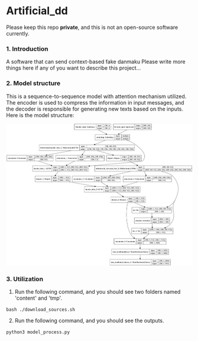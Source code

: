 # Artificial_dd
Please keep this repo **private**, and this is not an open-source software currently.

### 1. Introduction
A software that can send context-based fake danmaku
Please write more things here if any of you want to describe this project...

### 2. Model structure
This is a sequence-to-sequence model with attention mechanism utilized. The encoder is used to compress the information in input messages, and the decoder is responsible for generating new texts based on the inputs. Here is the model structure:

<p>
    <img src="model_picture/model.png"/>
</p>

### 3. Utilization
1. Run the following command, and you should see two folders named 'content' and 'tmp'.
```
bash ./download_sources.sh
```
2. Run the following command, and you should see the outputs.
```
python3 model_process.py
```
